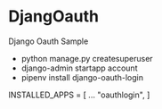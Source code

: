 # DjangOauth
Django Oauth Sample

* python manage.py createsuperuser
* django-admin startapp account
* pipenv install django-oauth-login

INSTALLED_APPS = [
    ...
    "oauthlogin",
]